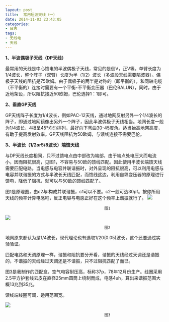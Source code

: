 ```yaml
---
layout: post
title: 	常用短波天线（一）
date: 2014-11-03 23:43:05
categories:
- 日志
tags:
- 无线电
- 天线
---
```


   
**1、半波偶极子天线（DP天线）**

最常用的天线是中心馈电的半波偶极子天线，常见的是倒V，正V等。单臂长度为1/4波长，整个阵子（双臂）长度为半（1/2）波长（多波段天线需要陷波器）。偶极子天线的阻抗是75欧姆。由于偶极子的两半是对称的（即平衡的），和同轴电缆（不平衡的）连接时需要有一个平衡-不平衡变压器（巴伦BALUN），同时，由于近地架设，所以阻抗接近50欧姆，巴伦选择1：1即可。

**2、垂直GP天线**

GP天线阵子长度为1/4波长，例如PAC-12天线，通过地网反射另外一个1/4波长的阵子，即通过地网镜像出另外一个阵子，因此半波偶极子天线相当。地网长度一般为1/4波长，4根呈45°均匀排列，最好向下弯曲30-45度角。适当抬高地网高度，有助于提高发射效率。GP天线阻抗为50欧姆，与馈线连接不需要巴伦。

**3、半波长（1/2or5/8波长）端馈天线**

与DP天线长度相同，只不过馈电点由中部改为端部，由于端点处电压大而电流小，因而阻抗很高，见图1，不容易与50欧的馈线匹配。因此使用半波长端馈天线需要匹配电路。当电感与电容并联谐振时，对外呈现的阻抗很高，可以利用电感与电容并联谐振的方式与半波长天线匹配，而馈线这边，利用自耦变压器的原理进行馈电，降低了阻抗，就可以与50欧的馈线匹配了。

图1是原理图，由c2与l构成并联谐振，c1可以不要。c2一般可选30pf。按你所用天线的频率计算电感吧，反正电容与电感正好在这个频率上谐振就行了。
![](http://i1328.photobucket.com/albums/w532/xwlogic/65E068079898_zpscd450395.png)

                                                图1

![](http://i1328.photobucket.com/albums/w532/xwlogic/65E068079898_zps254bb99d.png)

                                                图2


地网原来都认为是1/4波长，现代理论也有选取1/20(0.05)波长，这个还要通过实验验证。

匹配电路和天调原理一样，谐振和阻抗要分开看，谐振的天线经过天调还是谐振的，不谐振的天线经过天调还是不谐振，只不过阻抗匹配了而已。

图3是我制作的匹配盒，空气电容耐压高，标称37p，78年12月份生产。线圈采用2.5平方护套线去皮在直径25mm圆筒上绕制而成，电感4uh，算出来谐振范围大概13兆到35兆。

馈线端线圈可调，适用范围宽。

![](http://i1328.photobucket.com/albums/w532/xwlogic/65E068079898_zpsd667891e.png)

                                                图3



